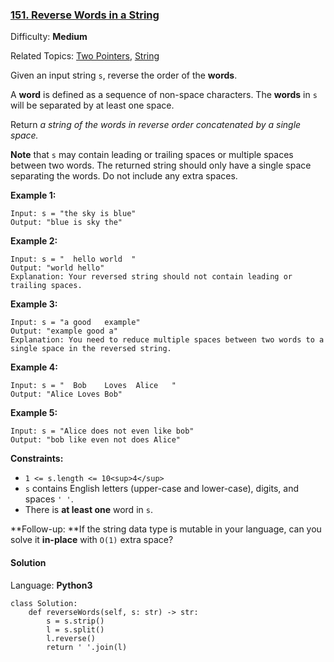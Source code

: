 ### [151\. Reverse Words in a String](https://leetcode.com/problems/reverse-words-in-a-string/)

Difficulty: **Medium**  

Related Topics: [Two Pointers](https://leetcode.com/tag/two-pointers/), [String](https://leetcode.com/tag/string/)


Given an input string `s`, reverse the order of the **words**.

A **word** is defined as a sequence of non-space characters. The **words** in `s` will be separated by at least one space.

Return _a string of the words in reverse order concatenated by a single space._

**Note** that `s` may contain leading or trailing spaces or multiple spaces between two words. The returned string should only have a single space separating the words. Do not include any extra spaces.

**Example 1:**

```
Input: s = "the sky is blue"
Output: "blue is sky the"
```

**Example 2:**

```
Input: s = "  hello world  "
Output: "world hello"
Explanation: Your reversed string should not contain leading or trailing spaces.
```

**Example 3:**

```
Input: s = "a good   example"
Output: "example good a"
Explanation: You need to reduce multiple spaces between two words to a single space in the reversed string.
```

**Example 4:**

```
Input: s = "  Bob    Loves  Alice   "
Output: "Alice Loves Bob"
```

**Example 5:**

```
Input: s = "Alice does not even like bob"
Output: "bob like even not does Alice"
```

**Constraints:**

*   `1 <= s.length <= 10<sup>4</sup>`
*   `s` contains English letters (upper-case and lower-case), digits, and spaces `' '`.
*   There is **at least one** word in `s`.

**Follow-up: **If the string data type is mutable in your language, can you solve it **in-place** with `O(1)` extra space?


#### Solution

Language: **Python3**

```python3
class Solution:
    def reverseWords(self, s: str) -> str:
        s = s.strip()
        l = s.split()
        l.reverse()
        return ' '.join(l)
        
```